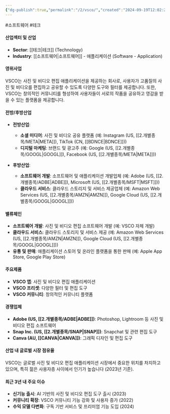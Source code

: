 ```yaml
---
{"dg-publish":true,"permalink":"/2/vsco/","created":"2024-09-19T12:02:25.571+09:00","updated":"2025-07-29T21:37:05.368+09:00"}
---
```


#소프트웨어 #테크 

#### 산업섹터 및 산업

- **Sector**: [[테크\|테크]] (Technology)
- **Industry**: [[소프트웨어\|소프트웨어]] - 애플리케이션 (Software - Application)

#### 영위사업

VSCO는 사진 및 비디오 편집 애플리케이션을 제공하는 회사로, 사용자가 고품질의 사진 및 비디오를 편집하고 공유할 수 있도록 다양한 도구와 필터를 제공합니다. 또한, VSCO는 창의적인 커뮤니티를 형성하여 사용자들이 서로의 작품을 공유하고 영감을 받을 수 있는 플랫폼을 제공합니다.

#### 전방/후방산업

- **전방산업**:
    - **소셜 미디어**: 사진 및 비디오 공유 플랫폼 (예: Instagram (US, [[2.개별종목/META\|META]]), TikTok (CN, [[BDNCE\|BDNCE]]))
    - **디지털 마케팅**: 브랜드 및 광고주 (예: Google (US, [[2.개별종목/GOOGL\|GOOGL]]), Facebook (US, [[2.개별종목/META\|META]]))
      
- **후방산업**:
    - **소프트웨어 개발**: 소프트웨어 및 애플리케이션 개발업체 (예: Adobe (US, [[2.개별종목/ADBE\|ADBE]]), Microsoft (US, [[2.개별종목/MSFT\|MSFT]]))
    - **클라우드 서비스**: 클라우드 스토리지 및 서비스 제공업체 (예: Amazon Web Services (US, [[2.개별종목/AMZN\|AMZN]]), Google Cloud (US, [[2.개별종목/GOOGL\|GOOGL]]))

#### 밸류체인

- **소프트웨어 개발**: 사진 및 비디오 편집 소프트웨어 개발 (예: VSCO 자체 개발)
- **클라우드 서비스**: 클라우드 스토리지 및 서비스 제공 (예: Amazon Web Services (US, [[2.개별종목/AMZN\|AMZN]]), Google Cloud (US, [[2.개별종목/GOOGL\|GOOGL]]))
- **유통 및 판매**: 애플리케이션 스토어 및 온라인 플랫폼을 통한 판매 (예: Apple App Store, Google Play Store)

#### 주요제품

- **VSCO 앱**: 사진 및 비디오 편집 애플리케이션
- **VSCO 프리셋**: 다양한 필터 및 편집 도구
- **VSCO 커뮤니티**: 창의적인 커뮤니티 플랫폼

#### 경쟁업체

- **Adobe (US, [[2.개별종목/ADBE\|ADBE]])**: Photoshop, Lightroom 등 사진 및 비디오 편집 소프트웨어
- **Snap Inc. (US, [[2.개별종목/SNAP\|SNAP]])**: Snapchat 및 관련 편집 도구
- **Canva (AU, [[CANVA\|CANVA]])**: 그래픽 디자인 및 편집 도구

#### 산업 내 글로벌 시장 점유율

VSCO는 글로벌 사진 및 비디오 편집 애플리케이션 시장에서 중요한 위치를 차지하고 있으며, 특히 젊은 사용자층 사이에서 인기가 높습니다 (2023년 기준).

#### 최근 3년 내 주요 이슈

- **신기능 출시**: AI 기반의 사진 및 비디오 편집 도구 출시 (2023)
- **커뮤니티 확장**: VSCO 커뮤니티 기능 강화 및 사용자 증가 (2022)
- **수익 모델 다변화**: 구독 기반 서비스 및 프리미엄 기능 도입 (2024)